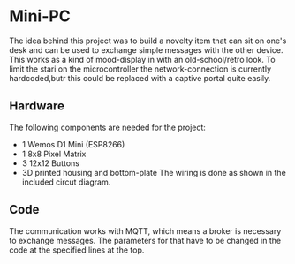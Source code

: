 # Mini-PC
The idea behind this project was to build a novelty item that can sit on one's desk and can be used to exchange simple messages with the other device. This works as a kind of mood-display in with an old-school/retro look.
To limit the stari on the microcontroller the network-connection is currently hardcoded,butr this could be replaced with a captive portal quite easily.

## Hardware
The following components are needed for the project:
- 1 Wemos D1 Mini (ESP8266)
- 1 8x8 Pixel Matrix
- 3 12x12 Buttons
- 3D printed housing and bottom-plate
The wiring is done as shown in the included circut diagram.

## Code
The communication works with MQTT, which means a broker is necessary to exchange messages. The parameters for that have to be changed in the code at the specified lines at the top.
